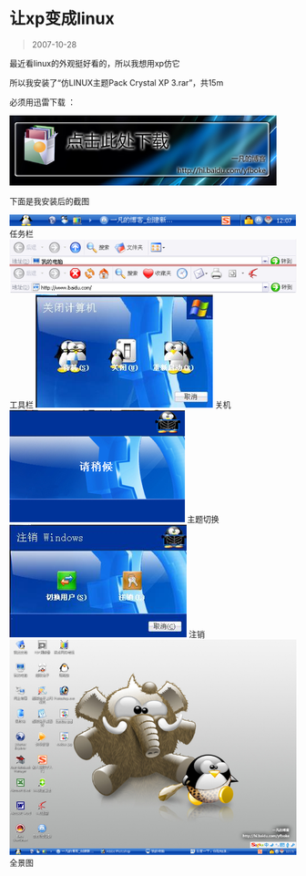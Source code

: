 # 让xp变成linux 

> 2007-10-28

<div class="pcs-article-content_ptkaiapt4bxy_baiduscarticle" id="detailArticleContent_ptkaiapt4bxy_baiduscarticle">
 <p>
  最近看linux的外观挺好看的，所以我想用xp仿它
 </p>
 <p>
  所以我安装了“仿LINUX主题Pack Crystal XP 3.rar”，共15m
 </p>
 <p>
  必须用迅雷下载 ：
 </p>
 <p>
  <a href="http://www.dymobile.com.cn/download.asp?id=19990&amp;dp=8" target="_blank">
   <img src="images/fa4382cc1b59cafdd6ed18cd180e5d67.jpg"/>
  </a>
 </p>
 <p>
  下面是我安装后的截图
 </p>
 <img class="blogimg" small="0" src="images/41622d87b57a2f08bafb6aefdfb4e245.jpg"/>
 任务栏
 <img class="blogimg" small="0" src="images/dad0033b3e60d1836e52af4a6e15bd3b.jpg"/>
 工具栏
 <img class="blogimg" small="0" src="images/a9b3c63428fbf1c530dfda43789f4f6c.jpg"/>
 关机
 <img class="blogimg" small="0" src="images/cb1328ebf854a756e679f41de302179b.jpg"/>
 主题切换
 <img class="blogimg" small="0" src="images/2bf0710d8ad18ce8c6db13c5df10fc87.jpg"/>
 注销
 <img class="blogimg" small="0" src="images/12625c1ff40471b45236778261b9a14c.jpg"/>
 全景图
</div>


